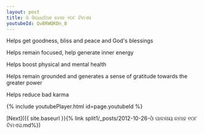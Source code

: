 ```yaml
---
layout: post
title: ଓଁ ସିଦ୍ଧାର୍ଥଅଞ ନମାହ ୧୦୮ ଟିମଏସ
youtubeId: QvBRWQKDn_8
---
```

 
 
Helps get goodness, bliss and peace and God's blessings
 
Helps remain focused, help generate inner energy 
 
Helps boost physical and mental health 
 
Helps remain grounded and generates a sense of gratitude towards the greater power 
 
Helps reduce bad karma
 
 
 
 


{% include youtubePlayer.html id=page.youtubeId %}
 
[Next]({{ site.baseurl }}{% link  split1/_posts/2012-10-26-ଓଁ ପାବନାୟ ନମାହ ୧୦୮ ଟିମଏସ.md%})
 
